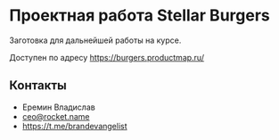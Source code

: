 # Проектная работа Stellar Burgers

Заготовка для дальнейшей работы на курсе.

Доступен по адресу https://burgers.productmap.ru/

## Контакты

- Еремин Владислав
- ceo@rocket.name
- https://t.me/brandevangelist
